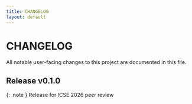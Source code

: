 ```yaml
---
title: CHANGELOG
layout: default
---
```


# CHANGELOG

All notable user-facing changes to this project are documented in this file.


## Release v0.1.0

{: .note }
Release for ICSE 2026 peer review

<!--
{: .highlight }
The project underwent a major maintenance shift in March 2022.

### 🚀 Features

- Add custom header and footer include files @CodeSandwich (#334)

### 🐛 Bug Fixes

### 🧰 Maintenance
-->

